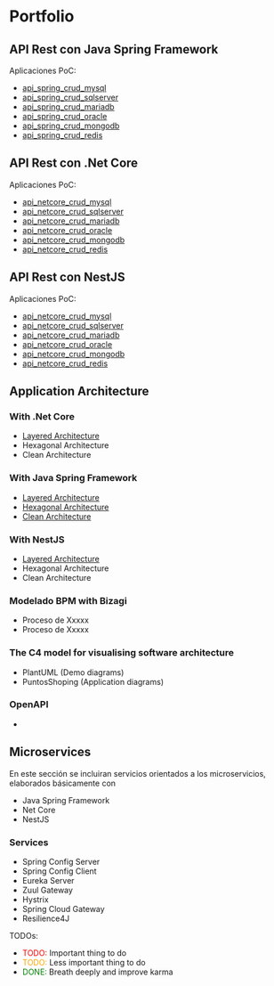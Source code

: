 # Portfolio
## API Rest con Java Spring Framework
Aplicaciones PoC:
+ [api_spring_crud_mysql](https://ejemplo.com/ "Repositorio de código")
+ [api_spring_crud_sqlserver](https://ejemplo.com/ "Repositorio de código")
+ [api_spring_crud_mariadb](https://ejemplo.com/ "Repositorio de código")
+ [api_spring_crud_oracle](https://ejemplo.com/ "Repositorio de código")
+ [api_spring_crud_mongodb](https://ejemplo.com/ "Repositorio de código")
+ [api_spring_crud_redis  ](https://ejemplo.com/ "Repositorio de código")

## API Rest con .Net Core
Aplicaciones PoC:
+ [api_netcore_crud_mysql](https://ejemplo.com/ "Repositorio de código")
+ [api_netcore_crud_sqlserver](https://ejemplo.com/ "Repositorio de código")
+ [api_netcore_crud_mariadb](https://ejemplo.com/ "Repositorio de código")
+ [api_netcore_crud_oracle](https://ejemplo.com/ "Repositorio de código")
+ [api_netcore_crud_mongodb](https://ejemplo.com/ "Repositorio de código")
+ [api_netcore_crud_redis](https://ejemplo.com/ "Repositorio de código")

## API Rest con NestJS
Aplicaciones PoC:
+ [api_netcore_crud_mysql](https://ejemplo.com/ "Repositorio de código")
+ [api_netcore_crud_sqlserver](https://ejemplo.com/ "Repositorio de código")
+ [api_netcore_crud_mariadb](https://ejemplo.com/ "Repositorio de código")
+ [api_netcore_crud_oracle](https://ejemplo.com/ "Repositorio de código")
+ [api_netcore_crud_mongodb](https://ejemplo.com/ "Repositorio de código")
+ [api_netcore_crud_redis](https://ejemplo.com/ "Repositorio de código")

## Application Architecture
### With .Net Core
+ [Layered Architecture](https://ejemplo.com/ "Repositorio de código")
+ Hexagonal Architecture
+ Clean Architecture
### With Java Spring Framework
+ [Layered Architecture](https://ejemplo.com/ "Repositorio de código")
+ [Hexagonal Architecture](https://ejemplo.com/ "Repositorio de código")
+ [Clean Architecture](https://ejemplo.com/ "Repositorio de código")
### With NestJS 
+ [Layered Architecture](https://ejemplo.com/ "Repositorio de código")
+ Hexagonal Architecture
+ Clean Architecture
### Modelado BPM with Bizagi
+ Proceso de Xxxxx
+ Proceso de Xxxxx
### The C4 model for visualising software architecture
+ PlantUML (Demo diagrams)
+ PuntosShoping (Application diagrams)
### OpenAPI
+ 

## Microservices
En este sección se incluiran servicios orientados a los microservicios, elaborados básicamente con
+ Java Spring Framework
+ Net Core
+ NestJS  
### Services
+ Spring Config Server
+ Spring Config Client
+ Eureka Server
+ Zuul Gateway
+ Hystrix
+ Spring Cloud Gateway
+ Resilience4J


<!-- $${\color{red}Welcome \space \color{lightblue}To \space \color{orange}Stackoverflow}  
  
    

+ assdsd

<span style="color:blue">some *blue* text</span>
<p>Some Markdown text with <span style="color:blue">some <em>blue</em> text</span>.</p> -->

<!-- <style>
r { color: Red }
o { color: Orange }
g { color: Green }
</style> -->

TODOs:
- <r>TODO:</r> Important thing to do
- <o>TODO:</o> Less important thing to do
- <g>DONE:</g> Breath deeply and improve karma

<style>
r { color: Red }
o { color: Orange }
g { color: Green }
</style>